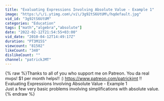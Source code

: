 ```yaml
---
title: "Evaluating Expressions Involving Absolute Value - Example 1"
image: "https:\/\/i.ytimg.com\/vi\/3g92tS6UtUM\/hqdefault.jpg"
vid_id: "3g92tS6UtUM"
categories: "Education"
tags: ["math","algebra","absolute"]
date: "2022-02-12T21:54:55+03:00"
vid_date: "2010-04-12T14:49:17Z"
duration: "PT3M15S"
viewcount: "81502"
likeCount: "340"
dislikeCount: ""
channel: "patrickJMT"
---
```

{% raw %}Thanks to all of you who support me on Patreon. You da real mvps!   $1 per month helps!! :)  <a rel="nofollow" target="blank" href="https://www.patreon.com/patrickjmt">https://www.patreon.com/patrickjmt</a> !! Evaluating Expressions Involving Absolute Value - Example 1<br />Just a few very basic problems involving simplifications with absolute value.{% endraw %}

